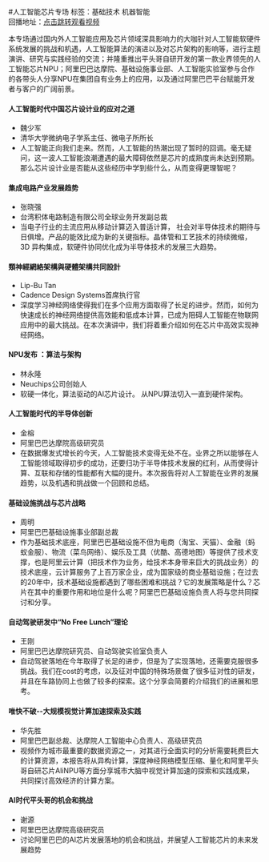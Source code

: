 #人工智能芯片专场标签：<kbd>基础技术</kbd> <kbd>机器智能</kbd><br>回播地址：[点击跳转观看视频](https://alhlsvodhls08.e.vhall.com/mp4record/人工智能芯片专场.mp4)本专场通过国内外人工智能应用及芯片领域深具影响力的大咖针对人工智能软硬件系统发展的挑战和机遇，人工智能算法的演进以及对芯片架构的影响等，进行主题演讲、研究与实践经验的交流；并隆重推出平头哥自研开发的第一款业界领先的人工智能芯片NPU；阿里巴巴达摩院、基础设施事业部、人工智能实验室参与合作的各带头人分享NPU在集团自有业务上的应用，以及通过阿里巴巴平台赋能开发者与客户的广阔前景。#### 人工智能时代中国芯片设计业的应对之道* 魏少军* 清华大学微纳电子学系主任、微电子所所长* 人工智能正向我们走来。然而，人工智能的热潮出现了暂时的回调。毫无疑问，这一波人工智能浪潮遭遇的最大障碍依然是芯片的成熟度尚未达到预期。那么芯片设计业是否能从这些经历中学到些什么，从而变得更理智呢？#### 集成电路产业发展趋势* 张晓强* 台湾积体电路制造有限公司全球业务开发副总裁* 当电子行业的主流应用从移动计算迈入普适计算， 社会对半导体技术的期待与日俱增。产品的能效比成为新的关键指标。晶体管和工艺技术的持续微缩，3D 异构集成，软硬件协同优化成为半导体技术的发展三大趋势。#### 類神經網絡架構與硬體架構共同設計* Lip-Bu Tan* Cadence Design Systems首席执行官* 深度学习神经网络使得我们在多个应用方面取得了长足的进步。然而，如何为快速成长的神经网络提供高效能和低成本计算，已成为阻碍人工智能在物联网应用中的最大挑战。在本次演讲中，我们将着重介绍如何在芯片中高效实现神经网络。#### NPU发布 ：算法与架构* 林永隆* Neuchips公司创始人* 软硬一体化，算法驱动的AI芯片设计。 从NPU算法切入一直到硬件架构。#### 人工智能时代的半导体创新* 金榕* 阿里巴巴达摩院高级研究员* 在数据爆发式增长的今天，人工智能技术变得无处不在。业界之所以能够在人工智能领域取得初步的成功，还要归功于半导体技术发展的红利，从而使得计算、互联和存储的性能都有大幅的提升。本次报告将对人工智能在业界的发展趋势，以及机遇和挑战做一个回顾和总结。#### 基础设施挑战与芯片战略* 周明* 阿里巴巴基础设施事业部副总裁*  作为基础技术底座，阿里巴巴基础设施不但为电商（淘宝、天猫）、金融（蚂蚁金服）、物流（菜鸟网络）、娱乐及工具（优酷、高德地图）等提供了技术支撑，也是阿里云计算（把技术作为业务，给技术本身带来巨大的挑战业务）的技术底座，云计算服务了上百万家企业，成为国家级的商业基础设施；在过去的20年中，技术基础设施都遇到了哪些困难和挑战？它的发展策略是什么？芯片在其中的重要作用和地位是什么呢？阿里巴巴基础设施负责人将与您共同探讨和分享。#### 自动驾驶研发中“No Free Lunch”理论* 王刚* 阿里巴巴达摩院研究员、自动驾驶实验室负责人*  自动驾驶落地在今年取得了长足的进步，但是为了实现落地，还需要克服很多挑战。我们在cost的考虑，以及征对中国的特殊场景做了很多征对性的研发，并且在车路协同上也做了较多的探索。这个分享会简要的介绍我们的进展和思考。#### 唯快不破--大规模视觉计算加速探索及实践* 华先胜* 阿里巴巴副总裁、达摩院人工智能中心负责人、高级研究员* 视频作为城市最重要的数据资源之一，对其进行全面实时的分析需要耗费巨大的计算资源，本报告将从异构计算，深度神经网络模型压缩、量化和阿里平头哥自研芯片AliNPU等方面分享城市大脑中视觉计算加速的探索和实践成果，共同探讨高效经济的计算方案。#### AI时代平头哥的机会和挑战* 谢源* 阿里巴巴达摩院高级研究员*  讨论阿里巴巴的AI芯片发展落地的机会和挑战，并展望人工智能芯片的未来发展趋势